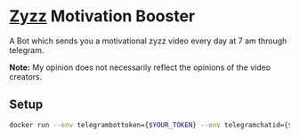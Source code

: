 # [Zyzz](https://youtu.be/yDqk6KJVyP8) Motivation Booster

A Bot which sends you a motivational zyzz video every day at 7 am through telegram.

**Note:** My opinion does not necessarily reflect the opinions of the video creators.

## Setup
```bash
docker run --env telegrambottoken={$YOUR_TOKEN} --env telegramchatid={$YOUR_CHAT_ID} -d --restart unless-stopped --name zyzz_motivation_booster ghcr.io/binozo/zyzz-motivation-booster:latest
```